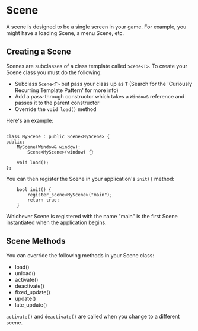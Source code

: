 
# Scene

A scene is designed to be a single screen in your game. For example, you might have a loading Scene, a menu Scene, etc.

## Creating a Scene

Scenes are subclasses of a class template called `Scene<T>`. To create your Scene class you must do the following:

 - Subclass `Scene<T>` but pass your class up as `T` (Search for the 'Curiously Recurring Template Pattern' for more info)
 - Add a pass-through constructor which takes a `Window&` reference and passes it to the parent constructor
 - Override the `void load()` method

Here's an example:

```

class MyScene : public Scene<MyScene> {
public:
    MyScene(Window& window):
        Scene<MyScene>(window) {}

    void load();
};

```

You can then register the Scene in your application's `init()` method:


```
    bool init() {
        register_scene<MyScene>("main");
        return true;
    }
```

Whichever Scene is registered with the name "main" is the first Scene instantiated when the application begins.

## Scene Methods

You can override the following methods in your Scene class:

 - load()
 - unload()
 - activate()
 - deactivate()
 - fixed_update()
 - update()
 - late_update()

`activate()` and `deactivate()` are called when you change to a different scene.
